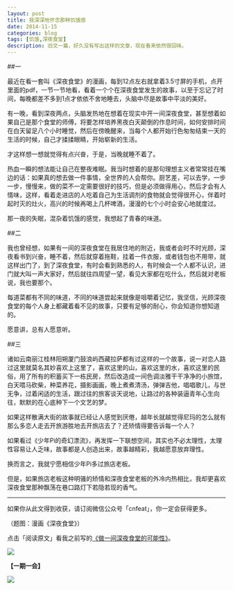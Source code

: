 ```yaml
---
layout: post
title: 我深深地怀念那种饥饿感
date: 2014-11-15
categories: blog
tags: [饥饿,深夜食堂]
description: 旧文一篇，好久没有写出这样的文章，现在看来依然很回味。
---
```



##一

最近在看一套叫《深夜食堂》的漫画，每到12点左右就拿着3.5寸屏的手机，点开里面的pdf，一节一节地看，看着一个个在深夜食堂发生的故事，以至于忘记了时间，每晚都差不多到1点才依依不舍地睡去，头脑中尽是故事中平淡的美好。
  
有一晚，看到深夜两点，头脑发热地在想着在现实中开一间深夜食堂，甚至想着如果自己是那个食堂的师傅，将要怎样培养黑夜白天颠倒的作息时间，如何安排时间在白天留足八个小时睡觉，然后在傍晚醒来，当每个人都开始行色匆匆结束一天的生活的时候，自己才揉揉眼睛，开始崭新的生活。
 
才这样想一想就觉得有点兴奋，于是，当晚就睡不着了。
 
热血一瞬的想法能让自己在整夜难眠。我当时想着的是那句理想主义者常常挂在嘴边的话：如果真的想去做一件事情，全世界的人会帮你。厨艺差，可以去学，一步一步，慢慢来，做的菜不一定需要很好的技巧，但是必须做得用心，然后才会有人情味，这样，看着走进店的人吃着自己为生活调剂的食物就会觉得很开心，伴着时起时灭的灶火，高兴的时候再喝上几杯啤酒，漫漫的七个小时会安心地就度过。
 
那一夜的失眠，混杂着饥饿的感觉，我想起了青春的味道。
 
##二

我也曾经想，如果有一间的深夜食堂在我居住地的附近，我或者会时不时光顾，深夜看书到兴奋，睡不着，然后就穿着拖鞋，挂着一件衣服，或者钱包也不用带，就这样出门了，到了深夜食堂，有时会看到熟悉的人，有时候会一个人都不认识，进门就大叫一声大家好，然后就往四周望一望，看见大家都在吃什么，然后就对老板说，我也要那个。
 
每道菜都有不同的味道，不同的味道尝起来就像是咀嚼着记忆，我坚信，光顾深夜食堂的每个人身上都藏着看不见的故事，只要有足够的耐心，你会知道你想知道的。
 
愿意讲，总有人愿意听。
 
##三

诸如云南丽江桂林阳朔厦门鼓浪屿西藏拉萨都有过这样的一个故事，说一对恋人路过这里就莫名其妙喜欢上这里了，喜欢这里的山，喜欢这里的水，喜欢这里的民俗，用了所有的积蓄买下一栋民房，然后改造成一间色调淡雅干干净净的小旅馆，白天喂马砍柴，种菜养花，摄影画画，晚上煮煮清汤，弹弹吉他，唱唱歌儿，与世无争，过着闲适的生活，跟过往的旅客谈天说地，让路过的各种装逼青年心生向往，默默的在心底种下一个文艺的梦。
 
如果这样散满大街的故事就已经让人感觉到厌倦，越年长就越觉得尼玛的怎么就有那么多恋人走去开旅游胜地去开旅店去了？还矫情得要告诉每一个人？
 
如果看过《少年Pi的奇幻漂流》，再发挥一下联想空间，其实也不必太理性，太理性容易让人乏味，故事都是人创造出来，故事越精彩，我越愿意放弃理性。
 
换而言之，我就宁愿相信少年Pi多过旅店老板。
 
但是，如果旅店老板这种明骚的矫情和深夜食堂老板的外冷内热相比，我却更喜欢深夜食堂那种飘荡在巷口路灯下若隐若现的香气。

----

如果你从此文得到收获，请订阅微信公众号「cnfeat」，你一定会获得更多。

（题图：漫画《深夜食堂》）

点击「阅读原文」看我之前写的[《做一间深夜食堂的可能性》](http://cnfeat.com/2014/07/03/2014-07-03-Midnight-Canteen-1/)。

![](http://cnfeat.qiniudn.com/signitrue-2014-09-28.jpg)

**【一期一会】**

![](http://s16.sinaimg.cn/mw690/617ccc0cgd77f1e663d7f&690)
 

